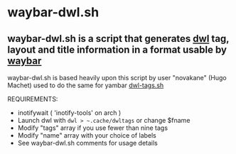 # waybar-dwl.sh

waybar-dwl.sh is a script that generates [dwl](https://github.com/djpohly/dwl) tag, layout and title information in a format usable by [waybar](https://github.com/Alexays/Waybar)
----------------------------------------------------------------------------------------------------------------------------------------------------------------------------------

waybar-dwl.sh is based heavily upon this script by user "novakane" (Hugo Machet) used to do the same for yambar
[dwl-tags.sh](https://codeberg.org/novakane/yambar/src/branch/master/examples/scripts/dwl-tags.sh)


REQUIREMENTS:
 - inotifywait ( 'inotify-tools' on arch )
 - Launch dwl with `dwl > ~.cache/dwltags` or change $fname
 - Modify "tags" array if you use fewer than nine tags
 - Modify "name" array with your choice of labels
 - See waybar-dwl.sh comments for usage details
